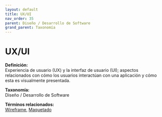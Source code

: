```yaml
---
layout: default
title: UX/UI
nav_order: 35
parent: Diseño / Desarrollo de Software
grand_parent: Taxonomía
---
```


# UX/UI

**Definición:**  
Experiencia de usuario (UX) y la interfaz de usuario (UI); aspectos relacionados con cómo los usuarios interactúan con una aplicación y cómo esta es visualmente presentada.

**Taxonomía:**  
Diseño / Desarrollo de Software

**Términos relacionados:**  
[Wireframe](https://maleniski.github.io/diccionario-angl-tec-mx/docs/taxonomia/diseño-/-desarrollo-de-software/wireframe.html), [Maquetado](https://maleniski.github.io/diccionario-angl-tec-mx/docs/taxonomia/diseño-/-desarrollo-de-software/maquetado.html)
